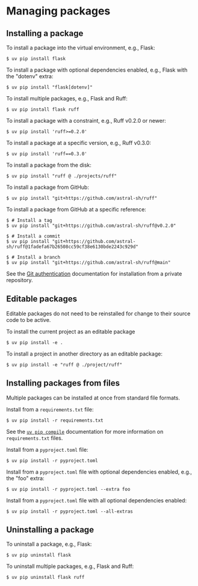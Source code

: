 # Managing packages

## Installing a package

To install a package into the virtual environment, e.g., Flask:

```console
$ uv pip install flask
```

To install a package with optional dependencies enabled, e.g., Flask with the "dotenv" extra:

```console
$ uv pip install "flask[dotenv]"
```

To install multiple packages, e.g., Flask and Ruff:

```console
$ uv pip install flask ruff
```

To install a package with a constraint, e.g., Ruff v0.2.0 or newer:

```console
$ uv pip install 'ruff>=0.2.0'
```

To install a package at a specific version, e.g., Ruff v0.3.0:

```console
$ uv pip install 'ruff==0.3.0'
```

To install a package from the disk:

```console
$ uv pip install "ruff @ ./projects/ruff"
```

To install a package from GitHub:

```console
$ uv pip install "git+https://github.com/astral-sh/ruff"
```

To install a package from GitHub at a specific reference:

```console
$ # Install a tag
$ uv pip install "git+https://github.com/astral-sh/ruff@v0.2.0"

$ # Install a commit
$ uv pip install "git+https://github.com/astral-sh/ruff@1fadefa67b26508cc59cf38e6130bde2243c929d"

$ # Install a branch
$ uv pip install "git+https://github.com/astral-sh/ruff@main"
```

See the [Git authentication](../configuration/authentication.md#git-authentication) documentation
for installation from a private repository.

## Editable packages

Editable packages do not need to be reinstalled for change to their source code to be active.

To install the current project as an editable package

```console
$ uv pip install -e .
```

To install a project in another directory as an editable package:

```console
$ uv pip install -e "ruff @ ./project/ruff"
```

## Installing packages from files

Multiple packages can be installed at once from standard file formats.

Install from a `requirements.txt` file:

```console
$ uv pip install -r requirements.txt
```

See the [`uv pip compile`](./compile.md) documentation for more information on `requirements.txt`
files.

Install from a `pyproject.toml` file:

```console
$ uv pip install -r pyproject.toml
```

Install from a `pyproject.toml` file with optional dependencies enabled, e.g., the "foo" extra:

```console
$ uv pip install -r pyproject.toml --extra foo
```

Install from a `pyproject.toml` file with all optional dependencies enabled:

```console
$ uv pip install -r pyproject.toml --all-extras
```

## Uninstalling a package

To uninstall a package, e.g., Flask:

```console
$ uv pip uninstall flask
```

To uninstall multiple packages, e.g., Flask and Ruff:

```console
$ uv pip uninstall flask ruff
```
